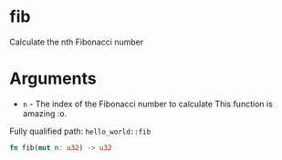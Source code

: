 # fib

Calculate the nth Fibonacci number

# Arguments
* `n` - The index of the Fibonacci number to calculate This function is amazing :o.


Fully qualified path: `hello_world::fib`

```rust
fn fib(mut n: u32) -> u32
```

